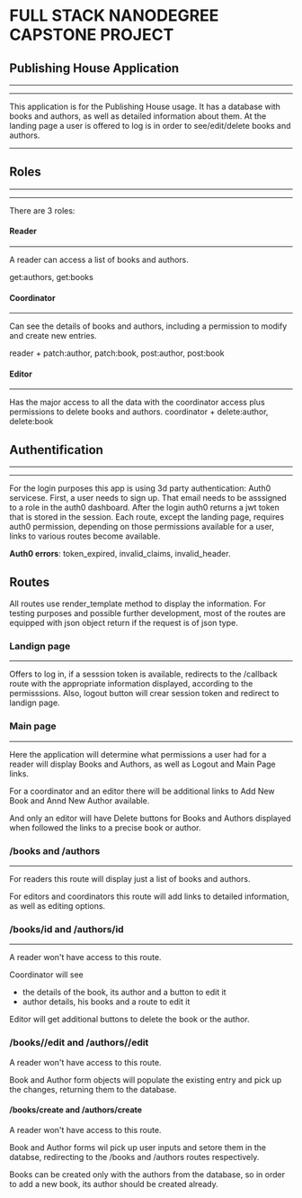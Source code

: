 # FULL STACK NANODEGREE CAPSTONE PROJECT

## Publishing House Application
-----------------
--------------------
This application is for the Publishing House usage. It has a database with books
and authors, as well as detailed information about them. At the landing page
a user is offered to log is in order to see/edit/delete books and authors.
*****************
## Roles
----------
---------------
There are 3 roles:
#### Reader
---------------
A reader can access a list of books and authors.

get:authors, get:books
#### Coordinator
------------
Can see the details of books and authors, including a permission to modify and
create new entries.

reader + patch:author, patch:book, post:author, post:book
#### Editor
----------------
Has the major access to all the data with the coordinator access plus permissions to delete books and authors.
coordinator + delete:author, delete:book

## Authentification
_____________________
___________________

For the login purposes this app is using 3d party authentication: Auth0 servicese.
First, a user needs to sign up. That email needs to be asssigned to a role in the auth0 dashboard.
After the login auth0 returns a jwt token that is stored in the session.
Each route, except the landing page, requires auth0 permission, depending on those permissions available for a user, links to various routes become available.

**Auth0 errors**: token_expired, invalid_claims, invalid_header.

## Routes

All routes use render_template method to display the information. For testing purposes and possible further development, most of the routes are equipped with json object return if the request is of json type.

### Landign page
____________________________________
Offers to log in, if a sesssion token is available, redirects to the /callback route with the appropriate information displayed, according to the permisssions.
Also, logout button will crear session token and redirect to landign page.

### Main page
_____________________________________
Here the application will determine what permissions a user had for a reader will display Books and Authors, as well as Logout and Main Page links.

For a coordinator and an editor there will be additional links to Add New Book and Annd New Author available.

And only an editor will have Delete buttons for Books and Authors displayed when followed the links to a precise book or author.

### /books and /authors
_______________________________________________
For readers this route will display just a list of books and authors.

For editors and coordinators this route will add links to detailed information, as well as editing options.

### /books/id and /authors/id
________________________________________
A reader won't have access to this route.

Coordinator will see
- the details of the book, its author and a button to edit it
- author details, his books and a route to edit it

Editor will get additional buttons to delete the book or the author.

### /books/<id>/edit and /authors/<id>/edit
A reader won't have access to this route.

Book and Author form objects will populate the existing entry and pick up the changes, returning them to the database.


#### /books/create and /authors/create
A reader won't have access to this route.

Book and Author forms wil pick up user inputs and setore them in the databse, redirecting to the /books and /authors routes respectively.

Books can be created only with the authors from the database, so in order to add a new book, its author should be created already.






